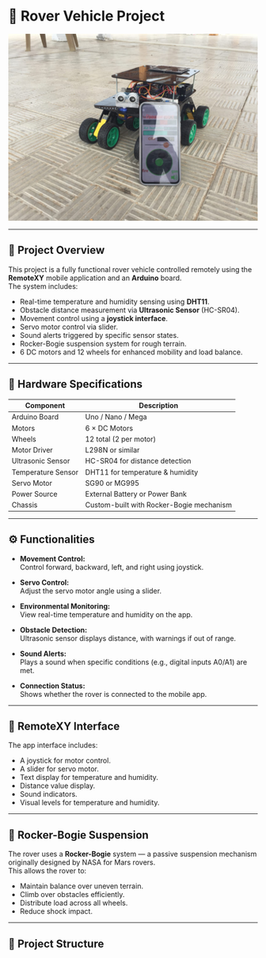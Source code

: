# 🚀 Rover Vehicle Project

![Rover Image](https://github.com/abdallah3z22/Rover-Vehicle-project/blob/main/media/Galaxy%20RVR%209.jpg)

---

## 📌 Project Overview

This project is a fully functional rover vehicle controlled remotely using the **RemoteXY** mobile application and an **Arduino** board.  
The system includes:

- Real-time temperature and humidity sensing using **DHT11**.
- Obstacle distance measurement via **Ultrasonic Sensor** (HC-SR04).
- Movement control using a **joystick interface**.
- Servo motor control via slider.
- Sound alerts triggered by specific sensor states.
- Rocker-Bogie suspension system for rough terrain.
- 6 DC motors and 12 wheels for enhanced mobility and load balance.

---

## 🔩 Hardware Specifications

| Component         | Description                              |
|------------------|------------------------------------------|
| Arduino Board     | Uno / Nano / Mega                        |
| Motors            | 6 × DC Motors                            |
| Wheels            | 12 total (2 per motor)                   |
| Motor Driver      | L298N or similar                         |
| Ultrasonic Sensor | HC-SR04 for distance detection           |
| Temperature Sensor| DHT11 for temperature & humidity         |
| Servo Motor       | SG90 or MG995                            |
| Power Source      | External Battery or Power Bank           |
| Chassis           | Custom-built with Rocker-Bogie mechanism |

---

## ⚙️ Functionalities

- **Movement Control:**  
  Control forward, backward, left, and right using joystick.

- **Servo Control:**  
  Adjust the servo motor angle using a slider.

- **Environmental Monitoring:**  
  View real-time temperature and humidity on the app.

- **Obstacle Detection:**  
  Ultrasonic sensor displays distance, with warnings if out of range.

- **Sound Alerts:**  
  Plays a sound when specific conditions (e.g., digital inputs A0/A1) are met.

- **Connection Status:**  
  Shows whether the rover is connected to the mobile app.

---

## 📲 RemoteXY Interface

The app interface includes:
- A joystick for motor control.
- A slider for servo motor.
- Text display for temperature and humidity.
- Distance value display.
- Sound indicators.
- Visual levels for temperature and humidity.

---

## 🧠 Rocker-Bogie Suspension

The rover uses a **Rocker-Bogie** system — a passive suspension mechanism originally designed by NASA for Mars rovers.  
This allows the rover to:

- Maintain balance over uneven terrain.
- Climb over obstacles efficiently.
- Distribute load across all wheels.
- Reduce shock impact.

---

## 📁 Project Structure


